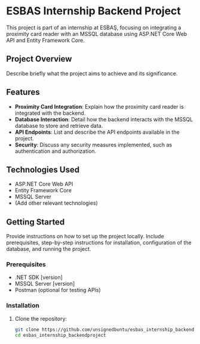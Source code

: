 # ESBAS Internship Backend Project

This project is part of an internship at ESBAŞ, focusing on integrating a proximity card reader with an MSSQL database using ASP.NET Core Web API and Entity Framework Core.

## Project Overview

Describe briefly what the project aims to achieve and its significance.

## Features

- **Proximity Card Integration**: Explain how the proximity card reader is integrated with the backend.
- **Database Interaction**: Detail how the backend interacts with the MSSQL database to store and retrieve data.
- **API Endpoints**: List and describe the API endpoints available in the project.
- **Security**: Discuss any security measures implemented, such as authentication and authorization.

## Technologies Used

- ASP.NET Core Web API
- Entity Framework Core
- MSSQL Server
- (Add other relevant technologies)

## Getting Started

Provide instructions on how to set up the project locally. Include prerequisites, step-by-step instructions for installation, configuration of the database, and running the project.

### Prerequisites

- .NET SDK [version]
- MSSQL Server [version]
- Postman (optional for testing APIs)

### Installation

1. Clone the repository:
   ```bash
   git clone https://github.com/unsignedbuntu/esbas_internship_backendproject.git
   cd esbas_internship_backendproject

